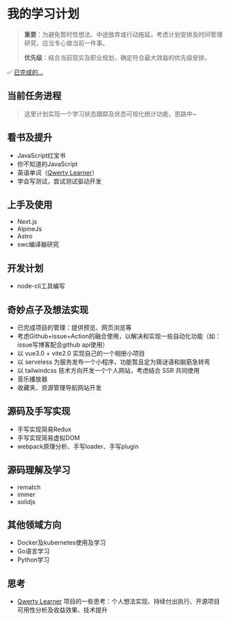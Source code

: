 # 我的学习计划

> **重要**：为避免暂时性想法、中途放弃或行动拖延，考虑计划安排及时间管理研究，应当专心做当前一件事。
>
> **优先级**：结合当前现实及职业规划，确定符合最大效益的优先级安排。

✅ [已完成的...](https://github.com/JS-banana/front-end-coffeeBar)

## 当前任务进程

> 这里计划实现一个学习状态跟踪及状态可视化统计功能，思路中~

## 看书及提升

- JavaScript红宝书
- 你不知道的JavaScript
- 英语单词（[Qwerty Learner](https://github.com/Kaiyiwing/qwerty-learner)）
- 学会写测试，尝试测试驱动开发

## 上手及使用

- Next.js
- AlpineJs
- Astro
- swc编译器研究

## 开发计划

- node-cli工具编写

## 奇妙点子及想法实现

- 已完成项目的管理：提供预览、网页浏览等
- 考虑Github+issue+Action的融合使用，以解决和实现一些自动化功能（如：issue写博客配合github api使用）
- 以 vue3.0 + vite2.0 实现自己的一个相册小项目
- 以 serveless 为服务发布一个小程序，功能暂且定为猜谜语和脑筋急转弯
- 以 tailwindcss 技术方向开发一个个人网站，考虑结合 SSR 共同使用
- 音乐播放器
- 收藏夹、资源管理导航网站开发

## 源码及手写实现

- 手写实现简易Redux
- 手写实现简易虚拟DOM
- webpack原理分析、手写loader、手写plugin

## 源码理解及学习

- rematch
- immer
- solidjs

## 其他领域方向

- Docker及kubernetes使用及学习
- Go语言学习
- Python学习

## 思考

- [Qwerty Learner](https://github.com/Kaiyiwing/qwerty-learner) 项目的一些思考：个人想法实现、持续付出执行、开源项目可用性分析及收益效果、技术提升
